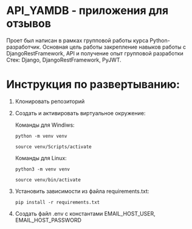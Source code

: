 # API_YAMDB - приложения для отзывов

Проет был написан в рамках групповой работы курса Python-разработчик. Основная цель работы закрепление навыков работы с DjangoRestFramework, API и получение опыт групповой разработки
Стек: Django, DjangoRestFramework, PyJWT.

# Инструкция по развертыванию:
1. Клонировать репозиторий
2. Создать и активировать виртуальное окружение:

   Команды для Windiws:
   ```
   python -m venv venv
   ```
   ```
   source venv/Scripts/activate
   ```
   Команды для Linux:
   ```
   python3 -m venv venv
   ```
   ```
   source venv/bin/activate
   ```
4. Установить зависимости из файла requirements.txt:
   ```
   pip install -r requirements.txt
   ```
5. Создать файл .env c константами EMAIL_HOST_USER, EMAIL_HOST_PASSWORD
